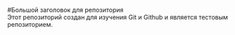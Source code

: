 #Большой заголовок для репозитория  
Этот репозиторий создан для изучения Git и Github и является тестовым репозиторием. 